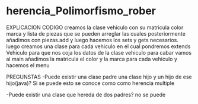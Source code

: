 # herencia_Polimorfismo_rober
EXPLICACION CODIGO creamos la clase vehiculo con su matricula color marca y lista de piezas que se pueden arreglar las cuales posteriormente añadimos con piezas.add y luego hacemos los sets y gets necesarios. luego creamos una clase para cada vehiculo en el cual pondremos extends Vehiculo para que nos coja los datos de la clase vehiculo para cabar vamos al main añadimos la matricula el color y la marca para cada vehiculo y hacemos el menu

PREGUNSTAS -Puede existir una clase padre una clase hijo y un hijo de ese hijo(java)? Si se puede esto se conoce como como herencia multiple

-Puede existir una clase que hereda de dos padres? 
no se puede
